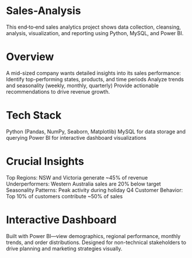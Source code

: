 # Sales-Analysis
This end‑to‑end sales analytics project shows data collection, cleansing, analysis, visualization, and reporting using Python, MySQL, and Power BI.

# Overview
A mid-sized company wants detailed insights into its sales performance:
Identify top-performing states, products, and time periods
Analyze trends and seasonality (weekly, monthly, quarterly)
Provide actionable recommendations to drive revenue growth.

# Tech Stack
Python (Pandas, NumPy, Seaborn, Matplotlib)
MySQL for data storage and querying
Power BI for interactive dashboard visualizations

# Crucial Insights
Top Regions: NSW and Victoria generate ~45% of revenue
Underperformers: Western Australia sales are 20% below target
Seasonality Patterns: Peak activity during holiday Q4
Customer Behavior: Top 10% of customers contribute ~50% of sales

# Interactive Dashboard
Built with Power BI—view demographics, regional performance, monthly trends, and order distributions. Designed for non-technical stakeholders to drive planning and marketing strategies visually.

